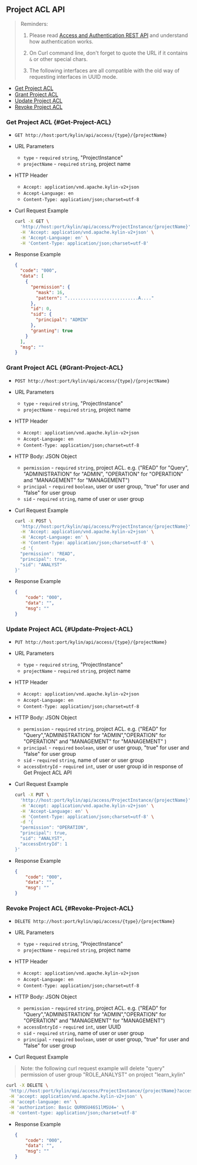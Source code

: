 ## Project ACL API

> Reminders:
>
> 1. Please read [Access and Authentication REST API](../authentication.en.md) and understand how authentication works.
> 2. On Curl command line, don't forget to quote the URL if it contains `&` or other special chars.
>
> 3. The following interfaces are all compatible with the old way of requesting interfaces in UUID mode.


* [Get Project ACL](#Get-Project-ACL)
* [Grant Project ACL](#Grant-Project-ACL)
* [Update Project ACL](#Update-Project-ACL)
* [Revoke Project ACL](#Revoke-Project-ACL)



### Get Project ACL {#Get-Project-ACL}

- `GET http://host:port/kylin/api/access/{type}/{projectName}`

- URL Parameters
  - `type` - `required` `string`, "ProjectInstance"
  - `projectName` - `required` `string`, project name

- HTTP Header
  - `Accept: application/vnd.apache.kylin-v2+json`
  - `Accept-Language: en`
  - `Content-Type: application/json;charset=utf-8`

- Curl Request Example

  ```sh
  curl -X GET \
    'http://host:port/kylin/api/access/ProjectInstance/{projectName}' \
    -H 'Accept: application/vnd.apache.kylin-v2+json' \
    -H 'Accept-Language: en' \
    -H 'Content-Type: application/json;charset=utf-8'
  ```

- Response Example

  ```json
  {
    "code": "000",
    "data": [
      {
        "permission": {
          "mask": 16,
          "pattern": "...........................A...."
        },
        "id": 0,
        "sid": {
          "principal": "ADMIN"
        },
        "granting": true
      }
    ],
    "msg": ""
  }
  ```



### Grant Project ACL {#Grant-Project-ACL}

- `POST http://host:port/kylin/api/access/{type}/{projectName}`

- URL Parameters
  - `type` - `required` `string`, "ProjectInstance"
  - `projectName` - `required` `string`, project name

- HTTP Header
  - `Accept: application/vnd.apache.kylin-v2+json`
  - `Accept-Language: en`
  - `Content-Type: application/json;charset=utf-8`

- HTTP Body: JSON Object
  - `permission` - `required` `string`, project ACL. e.g. ("READ" for "Query", "ADMINISTRATION" for "ADMIN", "OPERATION" for "OPERATION" and "MANAGEMENT" for "MANAGEMENT")
  - `principal` - `required` `boolean`, user or user group, "true" for user and "false" for user group
  - `sid` - `required` `string`, name of user or user group

- Curl Request Example

  ```sh
  curl -X POST \
    'http://host:port/kylin/api/access/ProjectInstance/{projectName}' \
    -H 'Accept: application/vnd.apache.kylin-v2+json' \
    -H 'Accept-Language: en' \
    -H 'Content-Type: application/json;charset=utf-8' \
    -d '{
  	"permission": "READ",
  	"principal": true, 
  	"sid": "ANALYST"
  }'
  ```

- Response Example

  ```json
  {
      "code": "000",
      "data": "",
      "msg": ""
  }
  ```



### Update Project ACL {#Update-Project-ACL}

- `PUT http://host:port/kylin/api/access/{type}/{projectName}`

- URL Parameters
  - `type` - `required` `string`, "ProjectInstance"
  - `projectName` - `required` `string`, project name

- HTTP Header
  - `Accept: application/vnd.apache.kylin-v2+json`
  - `Accept-Language: en`
  - `Content-Type: application/json;charset=utf-8`

- HTTP Body: JSON Object
  - `permission` - `required` `string`, project ACL. e.g. ("READ" for "Query","ADMINISTRATION" for "ADMIN","OPERATION" for "OPERATION" and "MANAGEMENT" for "MANAGEMENT" )
  - `principal` - `required` `boolean`, user or user group, "true" for user and "false" for user group
  - `sid` - `required` `string`, name of user or user group
  - `accessEntryId` - `required` `int`, user or user group id in response of Get Project ACL API


- Curl Request Example 

  ``` sh
  curl -X PUT \
    'http://host:port/kylin/api/access/ProjectInstance/{projectName}' \
    -H 'Accept: application/vnd.apache.kylin-v2+json' \
    -H 'Accept-Language: en' \
    -H 'Content-Type: application/json;charset=utf-8' \
    -d '{
  	"permission": "OPERATION",
  	"principal": true, 
  	"sid": "ANALYST",
  	"accessEntryId": 1
  }'
  ```


- Response Example

  ```json
  {
      "code": "000",
      "data": "",
      "msg": ""
  }
  ```



### Revoke Project ACL {#Revoke-Project-ACL}

- `DELETE http://host:port/kylin/api/access/{type}/{projectName}`


- URL Parameters
  - `type` - `required`  `string`, "ProjectInstance"
  - `projectName` - `required`  `string`, project name

- HTTP Header
  - `Accept: application/vnd.apache.kylin-v2+json`
  - `Accept-Language: en`
  - `Content-Type: application/json;charset=utf-8`


- HTTP Body: JSON Object
  - `permission` - `required` `string`, project ACL. e.g. ("READ" for "Query","ADMINISTRATION" for "ADMIN","OPERATION" for "OPERATION" and "MANAGEMENT" for "MANAGEMENT")
  - `accessEntryId` - `required` `int`, user UUID
  - `sid` - `required` `string`, name of user or user group
  - `principal` - `required` `boolean`, user or user group, "true" for user and "false" for user group


- Curl Request Example

 > Note: the following curl request example will delete "query" permission of user group "ROLE_ANALYST" on project "learn_kylin"


  ```sh
  curl -X DELETE \
   'http://host:port/kylin/api/access/ProjectInstance/{projectName}?accessEntryId=0&sid=ROLE_MODELER&principal=false' \
   -H 'accept: application/vnd.apache.kylin-v2+json' \
   -H 'accept-language: en' \
   -H 'authorization: Basic QURNSU46S1lMSU4=' \
   -H 'content-type: application/json;charset=utf-8'
  ```


- Response Example

  ```json
  {
      "code": "000",
      "data": "",
      "msg": ""
  }
  ```
